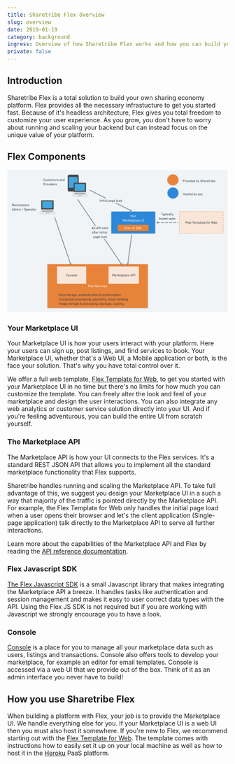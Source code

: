 ```yaml
---
title: Sharetribe Flex Overview
slug: overview
date: 2019-01-19
category: background
ingress: Overview of how Sharetribe Flex works and how you can build your sharing economy platform using it.
private: false
---
```


## Introduction

Sharetribe Flex is a total solution to build your own sharing economy platform. Flex provides all the necessary infrastucture to get you started fast. Because of it's headless architecture, Flex gives you total freedom to customize your user experience. As you grow, you don't have to worry about running and scaling your backend but can instead focus on the unique value of your platform.

## Flex Components

![Flex customer architecture](./flex-customer-architecture.png)

### Your Marketplace UI

Your Marketplace UI is how your users interact with your platform. Here your users can sign up, post listings, and find services to book. Your Marketplace UI, whether that's a Web UI, a Mobile application or both, is the face your solution. That's why you have total control over it.

We offer a full web template, [Flex Template for Web](/references/ftw/), to get you started with your Marketplace UI in no time but there's no limits for how much you can customize the template. You can freely alter the look and feel of your marketplace and design the user interactions. You can also integrate any web analytics or customer service solution directly into your UI. And if you're feeling adventurous, you can build the entire UI from scratch yourself.

### The Marketplace API

The Marketplace API is how your UI connects to the Flex services. It's a standard REST JSON API that allows you to implement all the standard marketplace functionality that Flex supports.

Sharetribe handles running and scaling the Marketplace API. To take full advantage of this, we suggest you design your Marketplace UI in a such a way that majority of the traffic is pointed directly by the Marketplace API. For example, the Flex Template for Web only handles the initial page load when a user opens their browser and let's the client application (Single-page application) talk directly to the Marketplace API to serve all further interactions.

Learn more about the capabilities of the Marketplace API and Flex by reading the [API reference documentation](/references/api/).

### Flex Javascript SDK

[The Flex Javascript SDK](/references/js-sdk) is a small Javascript library that makes integrating the Marketplace API a breeze. It handles tasks like authentication and session management and makes it easy to user correct data types with the API. Using the Flex JS SDK is not required but if you are working with Javascript we strongly encourage you to have a look.

### Console

[Console](https://flex-console.sharetribe.com/) is a place for you to manage all your marketplace data such as users, listings and transactions. Console also offers tools to develop your marketplace, for example an editor for email templates. Console is accessed via a web UI that we provide out of the box. Think of it as an admin interface you never have to build!

## How you use Sharetribe Flex

When building a platform with Flex, your job is to provide the Marketplace UI. We handle everything else for you. If your Marketplace UI is a web UI then you must also host it somewhere. If you're new to Flex, we recommend starting out with the [Flex Template for Web](/references/ftw/). The template comes with instructions how to easily set it up on your local machine as well as how to host it in the [Heroku](https://heroku.com/) PaaS platform.

